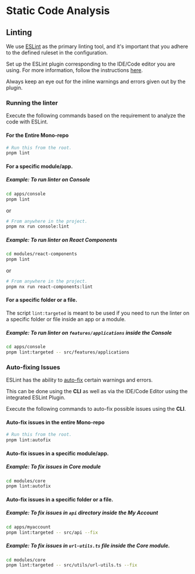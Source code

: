 # Static Code Analysis

## Linting

We use [ESLint](https://eslint.org/) as the primary linting tool, and it's important that you adhere to the
defined ruleset in the configuration.

Set up the ESLint plugin corresponding to the IDE/Code editor you are using. For more
information, follow the instructions [here](./DEVELOPER.md#setting-up-development-tools).

Always keep an eye out for the inline warnings and errors given out by the plugin.

### Running the linter

Execute the following commands based on the requirement to analyze the code with ESLint.

#### For the Entire Mono-repo

```bash
# Run this from the root.
pnpm lint
```

#### For a specific module/app.

##### Example: To run linter on Console

```bash
cd apps/console
pnpm lint
```

or

```bash
# From anywhere in the project.
pnpm nx run console:lint
```

##### Example: To run linter on React Components

```bash
cd modules/react-components
pnpm lint
```

or

```bash
# From anywhere in the project.
pnpm nx run react-components:lint
```

#### For a specific folder or a file.

The script `lint:targeted` is meant to be used if you need to run the linter on a specific folder or file inside an app or a module.

##### Example: To run linter on `features/applications` inside the Console

```bash
cd apps/console
pnpm lint:targeted -- src/features/applications
```

### Auto-fixing Issues

ESLint has the ability to [auto-fix](https://eslint.org/docs/user-guide/command-line-interface#fixing-problems) certain warnings and errors.

This can be done using the **CLI** as well as via the IDE/Code Editor using the integrated ESLint Plugin.

Execute the following commands to auto-fix possible issues using the **CLI**.

#### Auto-fix issues in the entire Mono-repo

```bash
# Run this from the root.
pnpm lint:autofix
```

#### Auto-fix issues in a specific module/app.

##### Example: To fix issues in Core module

```bash
cd modules/core
pnpm lint:autofix
```

#### Auto-fix issues in a specific folder or a file.

##### Example: To fix issues in `api` directory inside the My Account

```bash
cd apps/myaccount
pnpm lint:targeted -- src/api --fix
```

##### Example: To fix issues in `url-utils.ts` file inside the Core module.

```bash
cd modules/core
pnpm lint:targeted -- src/utils/url-utils.ts --fix
```
